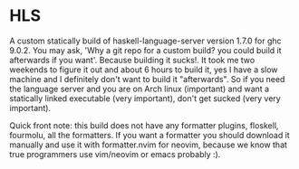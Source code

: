 # HLS

A custom statically build of haskell-language-server version 1.7.0 for ghc 9.0.2. You may ask, 'Why a git repo for a custom build? you could build it afterwards if you want'. Because building it sucks!. It took me two weekends to figure it out and about 6 hours to build it, yes I 
have a slow machine and I definitely don't want to build it "afterwards". So if you need the language server and you are on Arch linux (important) and want a statically linked executable (very important), don't get sucked (very very important).

Quick front note:
  this build does not have any formatter plugins, floskell, fourmolu, all the formatters. If you want a formatter you should download it manually and use it with formatter.nvim for neovim, because we know that true programmers use vim/neovim or emacs probably :).
